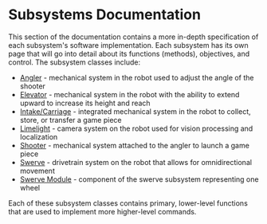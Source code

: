 # Subsystems Documentation

This section of the documentation contains a more in-depth specification of each subsystem's software implementation. Each subsystem has its own page that will go into detail about its functions (methods), objectives, and control. The subsystem classes include:

- [Angler](ANGLER.md) - mechanical system in the robot used to adjust the angle of the shooter
- [Elevator](ELEVATOR.md) - mechanical system in the robot with the ability to extend upward to increase its height and reach
- [Intake/Carriage](INTAKECARRIAGE.md) - integrated mechanical system in the robot to collect, store, or transfer a game piece 
- [Limelight](LIMELIGHT.md) - camera system on the robot used for vision processing and localization
- [Shooter](SHOOTER.md) - mechanical system attached to the angler to launch a game piece
- [Swerve](SWERVE.md) - drivetrain system on the robot that allows for omnidirectional movement
- [Swerve Module](SWERVE%20MODULE.md) - component of the swerve subsystem representing one wheel

Each of these subsystem classes contains primary, lower-level functions that are used to implement more higher-level commands.